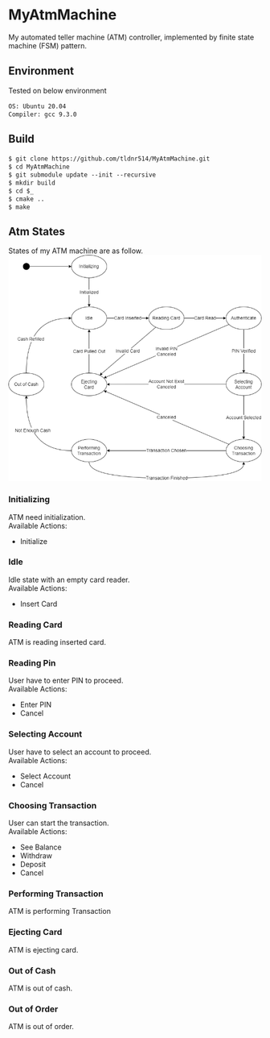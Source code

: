 # MyAtmMachine
My automated teller machine (ATM) controller, implemented by finite state machine (FSM) pattern.

## Environment
Tested on below environment
```
OS: Ubuntu 20.04
Compiler: gcc 9.3.0
```

## Build
```
$ git clone https://github.com/tldnr514/MyAtmMachine.git
$ cd MyAtmMachine
$ git submodule update --init --recursive
$ mkdir build
$ cd $_
$ cmake ..
$ make
```

## Atm States
States of my ATM machine are as follow.  
![AtmState](figures/AtmState.png)

### Initializing
ATM need initialization.  
Available Actions:
* Initialize

### Idle
Idle state with an empty card reader.  
Available Actions:
* Insert Card
  
### Reading Card
ATM is reading inserted card.

### Reading Pin
User have to enter PIN to proceed.  
Available Actions:
* Enter PIN
* Cancel

### Selecting Account
User have to select an account to proceed.  
Available Actions:
* Select Account
* Cancel

### Choosing Transaction
User can start the transaction.  
Available Actions:
* See Balance
* Withdraw
* Deposit
* Cancel

### Performing Transaction
ATM is performing Transaction

### Ejecting Card
ATM is ejecting card.  

### Out of Cash
ATM is out of cash.

### Out of Order
ATM is out of order.